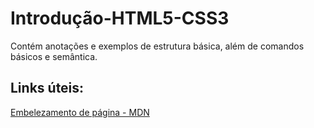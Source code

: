 # Introdução-HTML5-CSS3
Contém anotações e exemplos de estrutura básica, além de comandos básicos e semântica.

## Links úteis:
[Embelezamento de página - MDN](https://developer.mozilla.org/pt-BR/)
